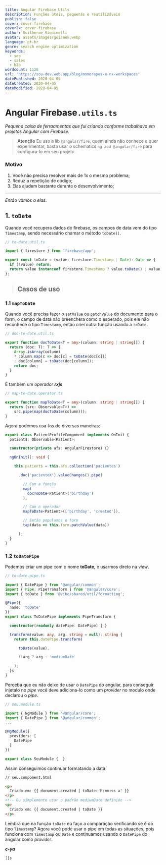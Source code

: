 ```yaml
---
title: Angular Firebase Utils
description: Funções úteis, pequenas e reutilizáveis
publish: false
cover: cover-firebase
cover2x: cover-firebase
author: Guilherme Siquinelli
avatar: assets/images/guiseek.webp
language: pt-br
genre: search engine optimization
keywords:
  - seo
  - sales
  - b2b
wordcount: 1120
url: 'https://sou-dev.web.app/blog/monorepos-e-nx-workspaces'
datePublished: 2020-04-05
dateCreated: 2020-04-05
dateModified: 2020-04-05
---
```


# Angular Firebase`.utils.ts`

_Pequena caixa de ferraamentas que fui criando conforme trabalhava em projetos Angular com Firebase._

> __Atenção__
> Eu uso a lib `@angular/fire`, quem ainda não conhece e quer experimentar, basta usar o schematics `ng add @angular/fire` para configura-lo em seu projeto.

### Motivo

1. Você não precisa resolver mais de 1x o mesmo problema;
2. Reduz a repetição de código;
3. Elas ajudam bastante durante o desenvolvimento;

----------

_Então vamos a elas._

## 1. `toDate`
Quando você recupera dados do firebase, os campos de data vem do tipo `Timestamp`, sendo necessário chamar o método `toDate()`.

```ts
// to-date.util.ts

import { firestore } from 'firebase/app';

export const toDate = (value: firestore.Timestamp | Date): Date => {
  if (!value) return;
  return value instanceof firestore.Timestamp ? value.toDate() : value;
};
```

> Casos de uso
> -

### 1.1 `mapToDate`

Quando você precisa fazer o `setValue` ou `patchValue` do documento para o form, o campo de data não preenchera como o esperado, pois ele não reconhece o tipo `Timestamp`, então criei outra função usando a `toDate`.

```ts
// doc-to-date.util.ts

export function docToDate<T = any>(column: string | string[]) {
  return (doc: T): T => {
    Array.isArray(column)
    ? column.map(c => doc[c] = toDate(doc[c]))
    : doc[column] = toDate(doc[column]);
    return doc;
  }
}
```

E também um _operador **rxjs**_

```ts
// map-to-date.operator.ts

export function mapToDate<T = any>(column: string | string[]) {
  return (src: Observable<T>) =>
    src.pipe(map(docToDate(column)));
}
```

Agora podemos usa-los de diversas maneiras:

```ts
export class PatientProfileComponent implements OnInit {
  patient$: Observable<Patient>;

  constructor(private afs: AngularFirestore) {}

  ngOnInit(): void {

    this.patient$ = this.afs.collection('pacientes')

      .doc('pacienteX').valueChanges().pipe(

        // Com a função
        map(
          docToDate<Patient>('birthday')
        ),

        // Com o operador
        mapToDate<Patient>(['birthday', 'created']),

        // Então populamos o form
        tap(data => this.form.patchValue(data))

      );
  }
}
```

### 1.2 `toDatePipe`

Podemos criar um pipe com o nome __toDate__, e usarmos direto na _view_.
```ts
// to-date.pipe.ts

import { DatePipe } from '@angular/common';
import { Pipe, PipeTransform } from '@angular/core';
import { toDate } from '@vibe/shared/util/formatting';

@Pipe({
  name: 'toDate'
})
export class ToDatePipe implements PipeTransform {

  constructor(readonly datePipe: DatePipe) { }

  transform(value: any, arg: string = null): string {
    return this.datePipe.transform(

      toDate(value),

      !!arg ? arg : 'mediumDate'

    );
  }s
}
```
Perceba que eu não deixo de usar o `DatePipe` do angular, para conseguir injetalo no _pipe_ você deve adiciona-lo como um _provider_ no modulo onde declarou o _pipe_.

```ts
// seu.module.ts

import { NgModule } from '@angular/core';
import { DatePipe } from '@angular/common';
...

@NgModule({
  providers: [
    DatePipe
  ]
})

export class SeuModule {  }
```

Assim conseguimos continuar formatando a data:

```html
// seu.component.html

<p>
  Criado em: {{ document.created | toDate:'h:mm:ss a' }}
</p>
<!-- Ou simplemente usar o padrão mediumDate definido -->
<p>
  Criado em: {{ document.created | toDate }}
</p>
```

Lembra que na função `toDate` eu faço a comparação verificando se é do tipo `Timestamp`? Agora você pode usar o pipe em todas as situações, pois funciona com `Timestamp` ou `Date` e continuamos usando o `DatePipe` do angular como _provider_.



**_c-ya_**

`[]s`